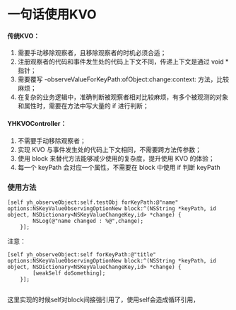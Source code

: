 
# 一句话使用KVO

#### 传统KVO：
1. 需要手动移除观察者，且移除观察者的时机必须合适；
2. 注册观察者的代码和事件发生处的代码上下文不同，传递上下文是通过 void * 指针；
3. 需要覆写 -observeValueForKeyPath:ofObject:change:context: 方法，比较麻烦；
4. 在复杂的业务逻辑中，准确判断被观察者相对比较麻烦，有多个被观测的对象和属性时，需要在方法中写大量的 if 进行判断；

#### YHKVOController：

1. 不需要手动移除观察者；
2. 实现 KVO 与事件发生处的代码上下文相同，不需要跨方法传参数；
3. 使用 block 来替代方法能够减少使用的复杂度，提升使用 KVO 的体验；
4. 每一个 keyPath 会对应一个属性，不需要在 block 中使用 if 判断 keyPath

### 使用方法

```
[self yh_observeObject:self.testObj forKeyPath:@"name" options:NSKeyValueObservingOptionNew block:^(NSString *keyPath, id object, NSDictionary<NSKeyValueChangeKey,id> *change) {
        NSLog(@"name changed : %@",change);
    }];

```

注意：

```
[self yh_observeObject:self forKeyPath:@"title" options:NSKeyValueObservingOptionNew block:^(NSString *keyPath, id object, NSDictionary<NSKeyValueChangeKey,id> *change) {
        [weakSelf doSomething];
    }];
	
```

这里实现的时候self对block间接强引用了，使用self会造成循环引用，